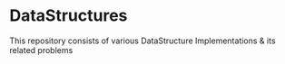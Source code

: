 # DataStructures
This repository consists of various DataStructure Implementations &amp; its related problems
